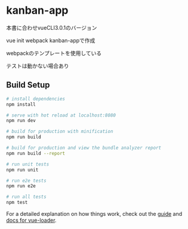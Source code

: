 # kanban-app

本書に合わせvueCLI3.0.1のバージョン

vue init webpack kanban-appで作成

webpackのテンプレートを使用している

テストは動かない場合あり

## Build Setup

``` bash
# install dependencies
npm install

# serve with hot reload at localhost:8080
npm run dev

# build for production with minification
npm run build

# build for production and view the bundle analyzer report
npm run build --report

# run unit tests
npm run unit

# run e2e tests
npm run e2e

# run all tests
npm test
```

For a detailed explanation on how things work, check out the [guide](http://vuejs-templates.github.io/webpack/) and [docs for vue-loader](http://vuejs.github.io/vue-loader).
